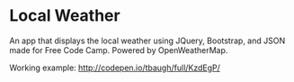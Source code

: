 # Local Weather

An app that displays the local weather using JQuery, Bootstrap, and JSON made for Free Code Camp. Powered by OpenWeatherMap.

Working example: http://codepen.io/tbaugh/full/KzdEgP/
